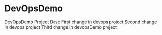# DevOpsDemo
DevOpsDemo Project Desc
First change in devops project
Second change in devops project
Third change in devopsDemo project
